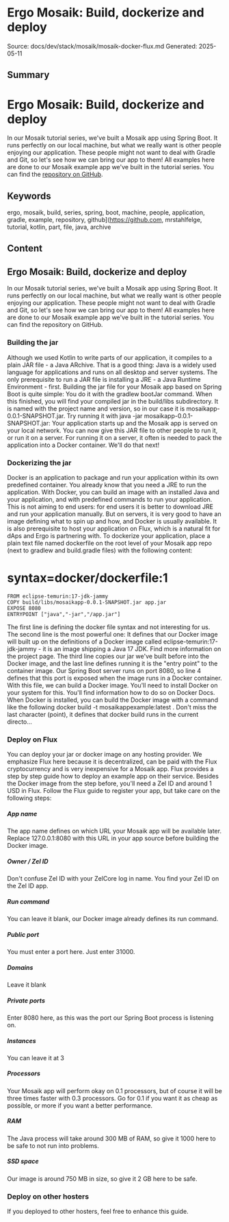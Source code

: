 # Ergo Mosaik: Build, dockerize and deploy
Source: docs/dev/stack/mosaik/mosaik-docker-flux.md
Generated: 2025-05-11

## Summary
# Ergo Mosaik: Build, dockerize and deploy 

In our Mosaik tutorial series, we've built a Mosaik app using Spring Boot. It runs perfectly on our
local machine, but what we really want is other people enjoying our application. These people might 
not want to deal with Gradle and Git, so let's see how we can bring our app to them! All examples here are done to our Mosaik example app we've built in the tutorial series. You can 
find the [repository on GitHub](https://github.com/MrStahlfelge/mosaik-tutorial-series).

## Keywords
ergo, mosaik, build, series, spring, boot, machine, people, application, gradle, example, repository, github](https://github.com, mrstahlfelge, tutorial, kotlin, part, file, java, archive

## Content
## Ergo Mosaik: Build, dockerize and deploy
In our Mosaik tutorial series, we've built a Mosaik app using Spring Boot. It runs perfectly on our
local machine, but what we really want is other people enjoying our application. These people might 
not want to deal with Gradle and Git, so let's see how we can bring our app to them!
All examples here are done to our Mosaik example app we've built in the tutorial series. You can 
find the repository on GitHub.

### Building the jar
Although we used Kotlin to write parts of our application, it compiles to a plain JAR file - a 
Java ARchive. That is a good thing: Java is a widely used language for applications and runs on all
desktop and server systems. The only prerequisite to run a JAR file is installing a JRE - a Java 
Runtime Environment - first.
Building the jar file for your Mosaik app based on Spring Boot is quite simple: You do it with the
gradlew bootJar command. When this finished, you will find your compiled jar in the build/libs 
subdirectory. It is named with the project name and version, so in our case it is 
mosaikapp-0.0.1-SNAPSHOT.jar. Try running it with java -jar mosaikapp-0.0.1-SNAPSHOT.jar: Your 
application starts up and the Mosaik app is served on your local network.
You can now give this JAR file to other people to run it, or run it on a server. For running it on 
a server, it often is needed to pack the application into a Docker container. We'll do that next!

### Dockerizing the jar
Docker is an application to package and run your application within its
own predefined container. You already know that you need a JRE to run the application. With Docker, 
you can build an image with an installed Java and your application, and with predefined commands to 
run your application. This is not aiming to end users: for end users it is better to download JRE
and run your application manually. But on servers, it is very good to have an image defining what to
spin up and how, and Docker is usually available. It is also prerequisite to host your application 
on Flux, which is a natural fit for dAps and Ergo is partnering with.
To dockerize your application, place a plain text file named dockerfile on the root level of your 
Mosaik app repo (next to gradlew and build.gradle files) with the following content:
# syntax=docker/dockerfile:1
    FROM eclipse-temurin:17-jdk-jammy
    COPY build/libs/mosaikapp-0.0.1-SNAPSHOT.jar app.jar
    EXPOSE 8080
    ENTRYPOINT ["java","-jar","/app.jar"]
The first line is defining the docker file syntax and not interesting for us. The second line is
the most powerful one: It defines that our Docker image will built up on the definitions of a 
Docker image called eclipse-temurin:17-jdk-jammy - it is an image shipping a Java 17 JDK. 
Find more information on the project page.
The third line copies our jar we've built before into the Docker image, and the last line defines
running it is the "entry point" to the container image.
Our Spring Boot server runs on port 8080, so line 4 defines that this port is exposed when the image
runs in a Docker container.
With this file, we can build a Docker image. You'll need to install Docker on your system for this.
You'll find information how to do so on Docker Docs. When Docker is 
installed, you can build the Docker image with a command like the following
docker build -t mosaikappexample:latest .
Don't miss the last character (point), it defines that docker build runs in the current directo...

### Deploy on Flux
You can deploy your jar or docker image on any hosting provider. We emphasize Flux here because it
is decentralized, can be paid with the Flux cryptocurrency and is very inexpensive for a Mosaik app.
Flux provides a step by step guide how to deploy an example 
app on their service. Besides the Docker image from the step before, you'll need a Zel ID and 
around 1 USD in Flux.
Follow the Flux guide to register your app, but take care on the following steps:

##### App name
The app name defines on which URL your Mosaik app will be available later. Replace 127.0.0.1:8080
with this URL in your app source before building the Docker image.

##### Owner / Zel ID
Don't confuse Zel ID with your ZelCore log in name. You find your Zel ID on the Zel ID app.

##### Run command
You can leave it blank, our Docker image already defines its run command.

##### Public port
You must enter a port here. Just enter 31000.

##### Domains
Leave it blank

##### Private ports
Enter 8080 here, as this was the port our Spring Boot process is listening on.

##### Instances
You can leave it at 3

##### Processors
Your Mosaik app will perform okay on 0.1 processors, but of course it will be three times faster 
with 0.3 processors. Go for 0.1 if you want it as cheap as possible, or more if you want a better
performance.

##### RAM
The Java process will take around 300 MB of RAM, so give it 1000 here to be safe to not run into 
problems.

##### SSD space
Our image is around 750 MB in size, so give it 2 GB here to be safe.

### Deploy on other hosters
If you deployed to other hosters, feel free to enhance this guide.
